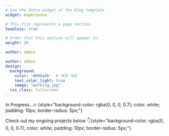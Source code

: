 ```yaml
---
# Use the Intro widget of the Blog template
widget: experience

# This file represents a page section.
headless: true

# Order that this section will appear in.
weight: 20

author: admin

author: admin
design:
  background:
    color: '#090a0b'  # 배경 색상
    text_color_light: true
    image: "working.jpg"
  css_class: fullscreen
---
```









In Progress...🔥
{style="background-color: rgba(0, 0, 0, 0.7); color: white; padding: 10px; border-radius: 5px;"}







Check out my ongoing projects below 👇{style="background-color: rgba(0, 0, 0, 0.7); color: white; padding: 10px; border-radius: 5px;"}